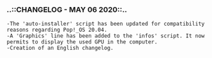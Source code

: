 ### ..::CHANGELOG - MAY  06 2020::..
```
-The 'auto-installer' script has been updated for compatibility reasons regarding Pop!_OS 20.04.
-A 'Graphics' line has been added to the 'infos' script. It now permits to display the used GPU in the computer.
-Creation of an English changelog.
```
